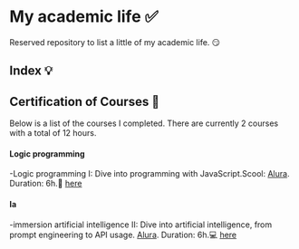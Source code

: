# My academic life :white_check_mark:

Reserved repository to list a little of my academic life. &#128527;

## Index &#128161;











## Certification of Courses &#128204;

Below is a list of the courses I completed. There are currently 2 courses with a total of 12 hours.

#### Logic programming

-Logic programming I: Dive into programming with JavaScript.Scool: [Alura](https://www.alura.com.br/). Duration: 6h.&#128206; [here](https://cursos.alura.com.br/user/thiagofabri73/course/logica-programacao-mergulhe-programacao-javascript/certificate)

#### Ia

-immersion artificial intelligence II: Dive into artificial intelligence, from prompt engineering to API usage. [Alura](https://www.alura.com.br/). Duration: 6h.&#128187; [here](https://cursos.alura.com.br/user/thiagofabri73/immersion/certificate/32615)
